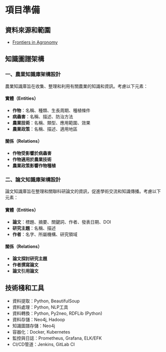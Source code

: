<!--
 * @Author: hibana2077 hibana2077@gmail.com
 * @Date: 2024-03-03 14:55:41
 * @LastEditors: hibana2077 hibana2077@gmail.com
 * @LastEditTime: 2024-03-03 15:28:32
 * @FilePath: \plant_knowledge_pipepline\src\docs\preparation.md
 * @Description: 这是默认设置,请设置`customMade`, 打开koroFileHeader查看配置 进行设置: https://github.com/OBKoro1/koro1FileHeader/wiki/%E9%85%8D%E7%BD%AE
-->
# 項目準備

## 資料來源和範圍

- [Frontiers in Agronomy](https://www.frontiersin.org/journals/agronomy/articles)

## 知識圖譜架構

### 一、農業知識庫架構設計

農業知識庫旨在收集、整理和利用有關農業的知識和資訊。考慮以下元素：

#### 實體（Entities）

- **作物**：名稱、種類、生長周期、種植條件
- **病蟲害**：名稱、描述、防治方法
- **農業技術**：名稱、類型、應用範圍、效果
- **農業政策**：名稱、描述、適用地區

#### 關係（Relations）

- **作物受影響於病蟲害**
- **作物適用於農業技術**
- **農業政策影響作物種植**

### 二、論文知識庫架構設計

論文知識庫旨在整理和關聯科研論文的資訊，促進學術交流和知識傳播。考慮以下元素：

#### 實體（Entities）

- **論文**：標題、摘要、關鍵詞、作者、發表日期、DOI
- **研究主題**：名稱、描述
- **作者**：名字、所屬機構、研究領域

#### 關係（Relations）

- **論文探討研究主題**
- **作者撰寫論文**
- **論文引用論文**

## 技術棧和工具

- 資料提取：Python, BeautifulSoup
- 資料處理：Python, NLP工具
- 資料轉換：Python, Py2neo, RDFLib (Python)
- 資料存儲：Neo4j, Hadoop
- 知識圖譜存儲：Neo4j
- 容器化：Docker, Kubernetes
- 監控與日誌：Prometheus, Grafana, ELK/EFK
- CI/CD管道：Jenkins, GitLab CI
